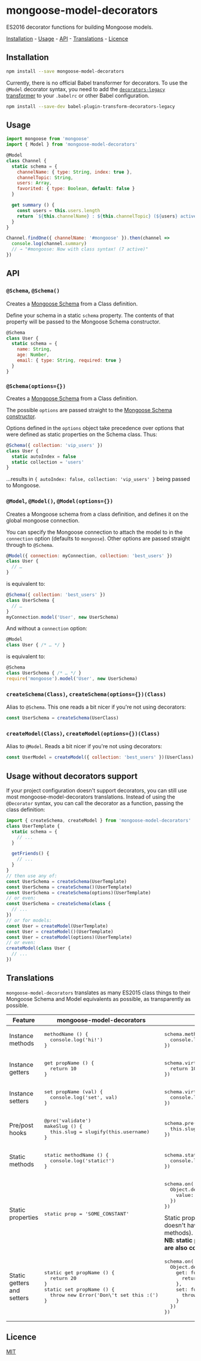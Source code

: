# mongoose-model-decorators

ES2016 decorator functions for building Mongoose models.

[Installation](#installation) - [Usage](#usage) - [API](#api) -
[Translations](#translations) - [Licence](#licence)

## Installation

```bash
npm install --save mongoose-model-decorators
```

Currently, there is no official Babel transformer for decorators. To use the
`@Model` decorator syntax, you need to add the [`decorators-legacy` transformer](https://github.com/loganfsmyth/babel-plugin-transform-decorators-legacy)
to your `.babelrc` or other Babel configuration.

```bash
npm install --save-dev babel-plugin-transform-decorators-legacy
```

## Usage

```js
import mongoose from 'mongoose'
import { Model } from 'mongoose-model-decorators'

@Model
class Channel {
  static schema = {
    channelName: { type: String, index: true },
    channelTopic: String,
    users: Array,
    favorited: { type: Boolean, default: false }
  }

  get summary () {
    const users = this.users.length
    return `${this.channelName} : ${this.channelTopic} (${users} active)`
  }
}

Channel.findOne({ channelName: '#mongoose' }).then(channel =>
  console.log(channel.summary)
  // → "#mongoose: Now with class syntax! (7 active)"
})
```

## API

### `@Schema`, `@Schema()`

Creates a [Mongoose Schema](http://mongoosejs.com/docs/guide.html) from a Class
definition.

Define your schema in a static `schema` property. The contents of that property
will be passed to the Mongoose Schema constructor.

```js
@Schema
class User {
  static schema = {
    name: String,
    age: Number,
    email: { type: String, required: true }
  }
}
```

### `@Schema(options={})`

Creates a [Mongoose Schema](http://mongoosejs.com/docs/guide.html) from a Class
definition.

The possible `options` are passed straight to the [Mongoose Schema constructor](http://mongoosejs.com/docs/guide.html#options).

Options defined in the `options` object take precedence over options that were
defined as static properties on the Schema class. Thus:

```js
@Schema({ collection: 'vip_users' })
class User {
  static autoIndex = false
  static collection = 'users'
}
```

…results in `{ autoIndex: false, collection: 'vip_users' }` being passed to
Mongoose.

### `@Model`, `@Model()`, `@Model(options={})`

Creates a Mongoose schema from a class definition, and defines it on the global
mongoose connection.

You can specify the Mongoose connection to attach the model to in the
`connection` option (defaults to `mongoose`). Other options are passed straight
through to `@Schema`.

```js
@Model({ connection: myConnection, collection: 'best_users' })
class User {
  // …
}
```

is equivalent to:

```js
@Schema({ collection: 'best_users' })
class UserSchema {
  // …
}
myConnection.model('User', new UserSchema)
```

And without a `connection` option:

```js
@Model
class User { /* … */ }
```

is equivalent to:

```js
@Schema
class UserSchema { /* … */ }
require('mongoose').model('User', new UserSchema)
```

### `createSchema(Class)`, `createSchema(options={})(Class)`

Alias to `@Schema`. This one reads a bit nicer if you're not using decorators:

```js
const UserSchema = createSchema(UserClass)
```

### `createModel(Class)`, `createModel(options={})(Class)`

Alias to `@Model`. Reads a bit nicer if you're not using decorators:

```js
const UserModel = createModel({ collection: 'best_users' })(UserClass)
```

## Usage without decorators support

If your project configuration doesn't support decorators, you can still use most
mongoose-model-decorators translations. Instead of using the `@Decorator`
syntax, you can call the decorator as a function, passing the class definition:

```js
import { createSchema, createModel } from 'mongoose-model-decorators'
class UserTemplate {
  static schema = {
    // ...
  }

  getFriends() {
    // ...
  }
}
// then use any of:
const UserSchema = createSchema(UserTemplate)
const UserSchema = createSchema()(UserTemplate)
const UserSchema = createSchema(options)(UserTemplate)
// or even:
const UserSchema = createSchema(class {
  // ...
})
// or for models:
const User = createModel(UserTemplate)
const User = createModel()(UserTemplate)
const User = createModel(options)(UserTemplate)
// or even:
createModel(class User {
  // ...
})
```

## Translations

`mongoose-model-decorators` translates as many ES2015 class things to their
Mongoose Schema and Model equivalents as possible, as transparently as possible.

<table>
  <thead>
    <tr>
      <th> Feature </th>
      <th> mongoose-model-decorators </th>
      <th> plain Mongoose </th>
    </tr>
  </thead>
  <tbody>
    <tr>
      <td> Instance methods </td>
      <td style="text-align: left">
        <pre lang="js">
methodName () {
  console.log('hi!')
}</pre>
      </td>
      <td style="text-align: left">
        <pre lang="js">
schema.method('methodName', function methodName () {
  console.log('hi!')
})</pre>
      </td>
    </tr>
    <tr>
      <td> Instance getters </td>
      <td style="text-align: left">
        <pre lang="js">
get propName () {
  return 10
}</pre>
      </td>
      <td style="text-align: left">
        <pre lang="js">
schema.virtual('propName').get(function () {
  return 10
})</pre>
      </td>
    </tr>
    <tr>
      <td> Instance setters </td>
      <td style="text-align: left">
        <pre lang="js">
set propName (val) {
  console.log('set', val)
}</pre>
      </td>
      <td style="text-align: left">
        <pre lang="js">
schema.virtual('propName').set(function (val) {
  console.log('set', val)
})</pre>
      </td>
    </tr>
    <tr>
      <td> Pre/post hooks </td>
      <td style="text-align: left">
        <pre lang="js">
@pre('validate')
makeSlug () {
  this.slug = slugify(this.username)
}
</pre>
      </td>
      <td style="text-align: left">
        <pre lang="js">
schema.pre('validate', function makeSlug () {
  this.slug = slugify(this.username)
})
</pre>
      </td>
    </tr>
    <tr>
      <td> Static methods </td>
      <td style="text-align: left">
        <pre lang="js">
static methodName () {
  console.log('static!')
}</pre>
      </td>
      <td style="text-align: left">
        <pre lang="js">
schema.static('methodName', function methodName () {
  console.log('static!')
})</pre>
      </td>
    </tr>
    <tr>
      <td> Static properties </td>
      <td style="text-align: left">
        <pre lang="js">static prop = 'SOME_CONSTANT'</pre>
      </td>
      <td style="text-align: left">
        <pre lang="js">
schema.on('init', function (ModelClass) {
  Object.defineProperty(ModelClass, 'prop', {
    value: 'SOME_CONSTANT'
  })
})</pre>
        Static properties are a bit hacky, because Mongoose doesn't have a
        shorthand for them (only for static methods). They work well though :)<br>
        <strong>NB: static properties that are also Schema options are also copied.</strong>
      </td>
    </tr>
    <tr>
      <td> Static getters and setters </td>
      <td style="text-align: left">
        <pre lang="js">
static get propName () {
  return 20
}
static set propName () {
  throw new Error('Don\'t set this :(')
}</pre>
      </td>
      <td style="text-align: left">
        <pre lang="js">
schema.on('init', function (ModelClass) {
  Object.defineProperty(ModelClass, 'propName', {
    get: function () {
      return 20
    },
    set: function () {
      throw new Error('Don\'t set this :(')
    }
  })
})</pre>
      </td>
    </tr>
  </tbody>
</table>

## Licence

[MIT](./LICENSE)
